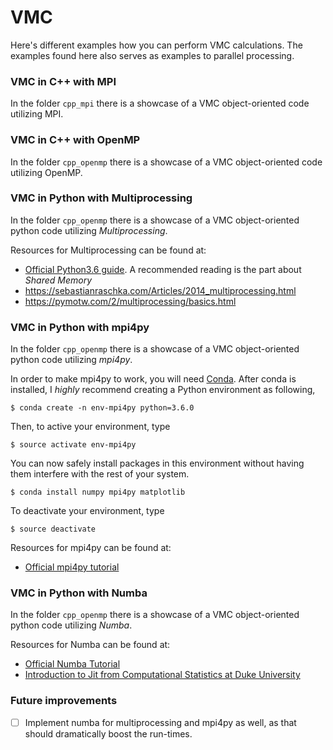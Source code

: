 # VMC

Here's different examples how you can perform VMC calculations. The examples found here also serves as examples to parallel processing.

### VMC in C++ with MPI
In the folder `cpp_mpi` there is a showcase of a VMC object-oriented code utilizing MPI.

### VMC in C++ with OpenMP
In the folder `cpp_openmp` there is a showcase of a VMC object-oriented code utilizing OpenMP.

### VMC in Python with Multiprocessing
In the folder `cpp_openmp` there is a showcase of a VMC object-oriented python code utilizing _Multiprocessing_.

Resources for Multiprocessing can be found at:
* [Official Python3.6 guide](https://docs.python.org/3.4/library/multiprocessing.html). A recommended reading is the part about _Shared Memory_
* https://sebastianraschka.com/Articles/2014_multiprocessing.html
* https://pymotw.com/2/multiprocessing/basics.html

### VMC in Python with mpi4py
In the folder `cpp_openmp` there is a showcase of a VMC object-oriented python code utilizing _mpi4py_.

In order to make mpi4py to work, you will need [Conda](https://conda.io/docs/user-guide/install/index.html#regular-installation). After conda is installed, I _highly_ recommend creating a Python environment as following,
```
$ conda create -n env-mpi4py python=3.6.0 
```
Then, to active your environment, type
```
$ source activate env-mpi4py
```
You can now safely install packages in this environment without having them interfere with the rest of your system.
```
$ conda install numpy mpi4py matplotlib
```
To deactivate your environment, type
```
$ source deactivate
```

Resources for mpi4py can be found at:
* [Official mpi4py tutorial](https://mpi4py.readthedocs.io/en/stable/tutorial.html)

### VMC in Python with Numba
In the folder `cpp_openmp` there is a showcase of a VMC object-oriented python code utilizing _Numba_.

Resources for Numba can be found at:
* [Official Numba Tutorial](http://numba.pydata.org/numba-doc/0.12.2/tutorial_firststeps.html)
* [Introduction to Jit from Computational Statistics at Duke University](http://people.duke.edu/~ccc14/sta-663-2016/18C_Numba.html#Pre-compilation-by-giving-specific-signature)


### Future improvements
- [ ] Implement numba for multiprocessing and mpi4py as well, as that should dramatically boost the run-times.